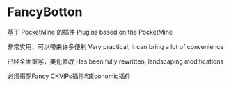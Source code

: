 # FancyBotton
基于 PocketMine 的插件 Plugins based on the PocketMine

非常实用，可以带来许多便利 Very practical, it can bring a lot of convenience

已经全面重写，美化修改 Has been fully rewritten, landscaping modifications

必须搭配Fancy CKVIPs插件和Economic插件
